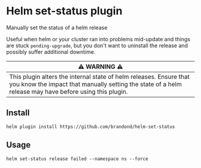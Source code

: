 # Helm set-status plugin

Manually set the status of a helm release

Useful when helm or your cluster ran into problems mid-update and things are stuck `pending-upgrade`, but you don't want to uninstall the release and possibly suffer additional downtime.


| :warning: WARNING :warning: |
| - |
| This plugin alters the internal state of helm releases. Ensure that you know the impact that manually setting the state of a helm release may have before using this plugin. |

## Install

```console
helm plugin install https://github.com/brandond/helm-set-status
```

## Usage

```console
helm set-status release failed --namespace ns --force
```
